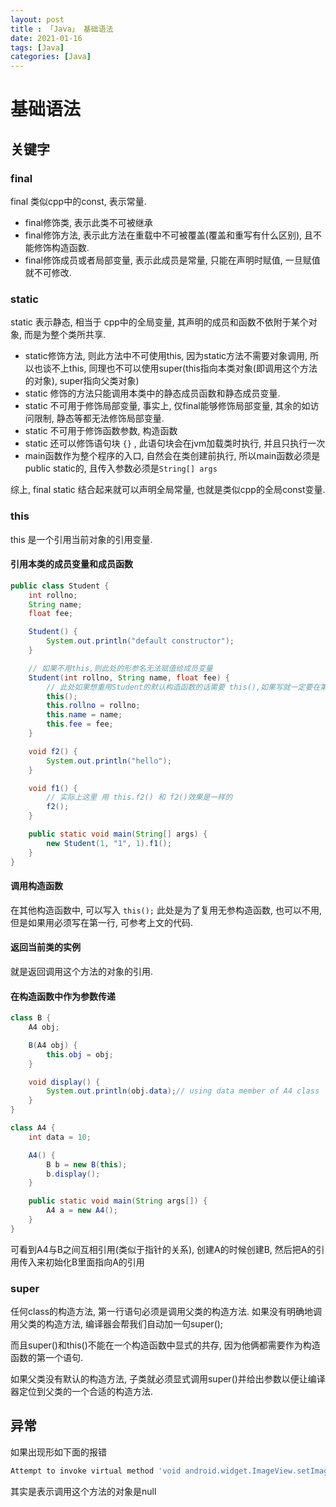 ```yaml
---
layout: post
title : 「Java」 基础语法
date: 2021-01-16
tags: [Java]
categories: [Java]
---
```

# 基础语法

## 关键字

### final

final 类似cpp中的const, 表示常量.

* final修饰类, 表示此类不可被继承
* final修饰方法, 表示此方法在重载中不可被覆盖(覆盖和重写有什么区别), 且不能修饰构造函数.
* final修饰成员或者局部变量, 表示此成员是常量, 只能在声明时赋值, 一旦赋值就不可修改.

### static

static 表示静态, 相当于 cpp中的全局变量, 其声明的成员和函数不依附于某个对象, 而是为整个类所共享.

* static修饰方法, 则此方法中不可使用this, 因为static方法不需要对象调用, 所以也谈不上this, 同理也不可以使用super(this指向本类对象(即调用这个方法的对象), super指向父类对象)
* static 修饰的方法只能调用本类中的静态成员函数和静态成员变量. 
* static 不可用于修饰局部变量, 事实上, 仅final能够修饰局部变量, 其余的如访问限制, 静态等都无法修饰局部变量.
* static 不可用于修饰函数参数, 构造函数
* static 还可以修饰语句块 `{}` , 此语句块会在jvm加载类时执行, 并且只执行一次 
* main函数作为整个程序的入口, 自然会在类创建前执行, 所以main函数必须是 public static的, 且传入参数必须是`String[] args`

综上, final static 结合起来就可以声明全局常量, 也就是类似cpp的全局const变量.

### this

this 是一个引用当前对象的引用变量.

#### 引用本类的成员变量和成员函数

``` java
public class Student {
    int rollno;
    String name;
    float fee;

    Student() {
        System.out.println("default constructor");
    }

    // 如果不用this,则此处的形参名无法赋值给成员变量
    Student(int rollno, String name, float fee) {
        // 此处如果想重用Student的默认构造函数的话需要 this(),如果写就一定要在第一行,否则编译错误
        this();
        this.rollno = rollno;
        this.name = name;
        this.fee = fee;
    }

    void f2() {
        System.out.println("hello");
    }

    void f1() {
        // 实际上这里 用 this.f2() 和 f2()效果是一样的
        f2();
    }

    public static void main(String[] args) {
        new Student(1, "1", 1).f1();
    }
}
```

#### 调用构造函数

在其他构造函数中, 可以写入 `this();` 此处是为了复用无参构造函数, 也可以不用, 但是如果用必须写在第一行, 可参考上文的代码.

#### 返回当前类的实例

就是返回调用这个方法的对象的引用.

#### 在构造函数中作为参数传递

``` java
class B {
    A4 obj;

    B(A4 obj) {
        this.obj = obj;
    }

    void display() {
        System.out.println(obj.data);// using data member of A4 class
    }
}

class A4 {
    int data = 10;

    A4() {
        B b = new B(this);
        b.display();
    }

    public static void main(String args[]) {
        A4 a = new A4();
    }
}
```

可看到A4与B之间互相引用(类似于指针的关系), 创建A的时候创建B, 然后把A的引用传入来初始化B里面指向A的引用

### super

任何class的构造方法, 第一行语句必须是调用父类的构造方法. 如果没有明确地调用父类的构造方法, 编译器会帮我们自动加一句super(); 
 
而且super()和this()不能在一个构造函数中显式的共存, 因为他俩都需要作为构造函数的第一个语句.

如果父类没有默认的构造方法, 子类就必须显式调用super()并给出参数以便让编译器定位到父类的一个合适的构造方法.

## 异常

如果出现形如下面的报错

``` bash
Attempt to invoke virtual method 'void android.widget.ImageView.setImageBitmap(android.graphics.Bitmap)' on a null object reference
```

其实是表示调用这个方法的对象是null
